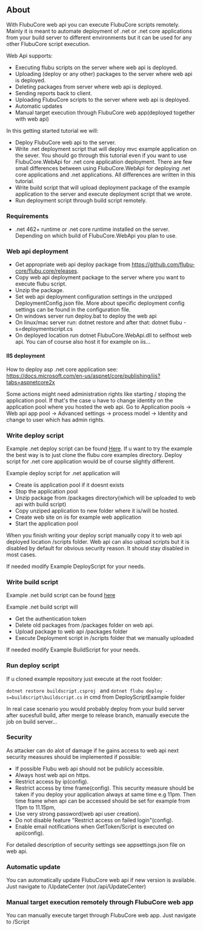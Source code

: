 
## **About**
With FlubuCore web api you can execute FlubuCore scripts remotely. Mainly it is meant to automate deployment of .net or .net core applications from your build server to different environments but it can be used for any other FlubuCore script execution.

Web Api supports:

- Executing flubu scripts on the server where web api is deployed.
- Uploading (deploy or any other) packages to the server where web api is deployed.
- Deleting packages from server where web api is deployed.
- Sending reports back to client.
- Uploading FlubuCore scripts to the server where web api is deployed.
- Automatic updates
- Manual target execution through FlubuCore web app(deployed together with web api)

In this getting started tutorial we will:

- Deploy FlubuCore web api to the server.
- Write .net deployment script that will deploy mvc example application on the sever. You should go through this tutorial even if you want to use FlubuCore.WebApi for .net core application deployment. There are few small differences between using FlubuCore.WebApi for deploying .net core applications and .net applications. All differences are written in this tutorial.
- Write build script that will upload deployment package of the example application to the server and execute deployment script that we wrote.
- Run deployment script through build script remotely.

<a name="requirements"></a>
### **Requirements**

- .net 462+ runtime or .net core runtime installed on the server. Depending on which build of FlubuCore.WebApi you plan to use.

<a name="Web-api-deployment"></a>
### **Web api deployment**

- Get appropriate web api deploy package from https://github.com/flubu-core/flubu.core/releases.
- Copy web api deployment package to the server where you want to execute flubu script.
- Unzip the package.
- Set web api deployment configuration settings in the unzipped DeploymentConfig.json file. More about specific deployment config settings can be found in the configuration file.
- On windows server run deploy.bat to deploy the web api
- On linux/mac server run: dotnet restore and after that: dotnet flubu -s=deploymentscript.cs
- On deployed location run dotnet FlubuCore.WebApi.dll to selfhost web api. You can of course also host it for example on iis...

#### IIS deployment
 How to deploy asp .net core application see: https://docs.microsoft.com/en-us/aspnet/core/publishing/iis?tabs=aspnetcore2x

Some actions might need administration rights like starting / stoping the application pool. If that's the case u have to change identity on the application pool where you hosted the web api. Go to Application pools -> Web api app pool -> Advanced settings -> process model -> Identity and change to user which has admin rights.

<a name="Write-deploy-script"></a>
### **Write deploy script**
Example .net  deploy script can be found [Here](https://github.com/flubu-core/examples/blob/master/DeployScriptExample/BuildScript/DeployScript.cs). If u want to try the example the best way is to just clone the flubu core examples directory. Deploy script for .net core application would be of course slightly different.

Example deploy script for .net application will

 - Create iis application pool if it doesnt exists
 - Stop the application pool
 - Unzip package from /packages directory(which will be uploaded to web api with build script)
 - Copy unziped application to new folder where it is/will be hosted.
 - Create web site on iis for example web application
 - Start the application pool

When you finish writing your deploy script manually copy it to web api deployed location /scripts folder. Web api can also upload scripts but it is disabled by default for obvious security reason. It should stay disabled in most cases.

If needed modify Example DeployScript for your needs.

<a name="Write-build-script"></a>
### **Write build script**
   Example .net build script can be found [here](https://github.com/flubu-core/examples/blob/master/DeployScriptExample/BuildScript/BuildScript.cs)
   
Example .net build script will

 - Get the authentication token
 - Delete old packages from /packages folder on web api.
 - Upload package to web api /packages folder
 - Execute Deployment script in /scripts folder that we manually uploaded

If needed modify Example BuildScript for your needs.

<a name="Run-deploy-script"></a>
### **Run deploy script**
If u cloned example repository just execute at the root foolder:

 `dotnet restore buildscript.csproj ` and `dotnet flubu deploy -s=buildscript\buildscript.cs` in cmd from DeployScriptExample folder

In real case scenario you would probably deploy from your build server after sucesfull build, after merge to release branch, manually execute the job on build server...  

<a name="Security"></a>
### **Security** 
As attacker can do alot of damage if he gains access to web api next security measures should be implemented if possible:

* If possible Flubu web api should not be publicly accessible.
* Always host web api on https.
* Restrict access by ip(config).
* Restrict access by time frame(config). This security measure should be taken if you deploy your application always at same time e.g 11pm. Then time frame when api can be accessed should be set for example from 11pm to 11.15pm,
* Use very strong password(web api user creation).
* Do not disable feature "Restrict access on failed login"(config).
* Enable email notifications when GetToken/Script is executed on api(config).

For detailed description of security settings see appsettings.json file on web api.

<a name="Automatic-update"></a>
### **Automatic update**

You can automatically update FlubuCore web api if new version is available. Just navigate to /UpdateCenter (not /api/UpdateCenter)

<a name="manual-target-execution"></a>
### **Manual target execution remotely through FlubuCore web app**

You can manually execute target through FlubuCore web app. Just navigate to /Script